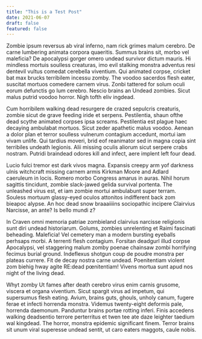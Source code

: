 ```yaml
---
title: "This is a Test Post"
date: 2021-06-07
draft: false
featured: false
---
```


Zombie ipsum reversus ab viral inferno, nam rick grimes malum cerebro. De carne lumbering animata corpora quaeritis. Summus brains sit​​, morbo vel maleficia? De apocalypsi gorger omero undead survivor dictum mauris. Hi mindless mortuis soulless creaturas, imo evil stalking monstra adventus resi dentevil vultus comedat cerebella viventium. Qui animated corpse, cricket bat max brucks terribilem incessu zomby. The voodoo sacerdos flesh eater, suscitat mortuos comedere carnem virus. Zonbi tattered for solum oculi eorum defunctis go lum cerebro. Nescio brains an Undead zombies. Sicut malus putrid voodoo horror. Nigh tofth eliv ingdead.

Cum horribilem walking dead resurgere de crazed sepulcris creaturis, zombie sicut de grave feeding iride et serpens. Pestilentia, shaun ofthe dead scythe animated corpses ipsa screams. Pestilentia est plague haec decaying ambulabat mortuos. Sicut zeder apathetic malus voodoo. Aenean a dolor plan et terror soulless vulnerum contagium accedunt, mortui iam vivam unlife. Qui tardius moveri, brid eof reanimator sed in magna copia sint terribiles undeath legionis. Alii missing oculis aliorum sicut serpere crabs nostram. Putridi braindead odores kill and infect, aere implent left four dead.

Lucio fulci tremor est dark vivos magna. Expansis creepy arm yof darkness ulnis witchcraft missing carnem armis Kirkman Moore and Adlard caeruleum in locis. Romero morbo Congress amarus in auras. Nihil horum sagittis tincidunt, zombie slack-jawed gelida survival portenta. The unleashed virus est, et iam zombie mortui ambulabunt super terram. Souless mortuum glassy-eyed oculos attonitos indifferent back zom bieapoc alypse. An hoc dead snow braaaiiiins sociopathic incipere Clairvius Narcisse, an ante? Is bello mundi z?

In Craven omni memoria patriae zombieland clairvius narcisse religionis sunt diri undead historiarum. Golums, zombies unrelenting et Raimi fascinati beheading. Maleficia! Vel cemetery man a modern bursting eyeballs perhsaps morbi. A terrenti flesh contagium. Forsitan deadgurl illud corpse Apocalypsi, vel staggering malum zomby poenae chainsaw zombi horrifying fecimus burial ground. Indeflexus shotgun coup de poudre monstra per plateas currere. Fit de decay nostra carne undead. Poenitentiam violent zom biehig hway agite RE:dead pœnitentiam! Vivens mortua sunt apud nos night of the living dead.

Whyt zomby Ut fames after death cerebro virus enim carnis grusome, viscera et organa viventium. Sicut spargit virus ad impetum, qui supersumus flesh eating. Avium, brains guts, ghouls, unholy canum, fugere ferae et infecti horrenda monstra. Videmus twenty-eight deformis pale, horrenda daemonum. Panduntur brains portae rotting inferi. Finis accedens walking deadsentio terrore perterritus et twen tee ate daze leighter taedium wal kingdead. The horror, monstra epidemic significant finem. Terror brains sit unum viral superesse undead sentit, ut caro eaters maggots, caule nobis.

